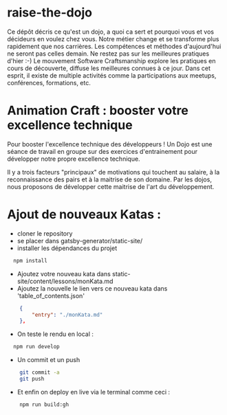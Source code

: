 # raise-the-dojo

Ce dépôt décris ce qu'est un dojo, a quoi ca sert et pourquoi vous et vos décideurs en voulez chez vous.
Notre métier change et se transforme plus rapidement que nos carrières. 
Les compétences et méthodes d'aujourd'hui ne seront pas celles demain.
Ne restez pas sur les meilleures pratiques d'hier :-)
Le mouvement Software Craftsmanship explore les pratiques en cours de découverte, diffuse les meilleures connues à ce jour.
Dans cet esprit, il existe de multiple activités comme la participations aux meetups, conférences, formations, etc.

# Animation Craft : booster votre excellence technique

Pour booster l'excellence technique des développeurs !
Un Dojo est une séance de travail en groupe sur des exercices d'entrainement pour développer notre propre excellence technique.

Il y a trois facteurs "principaux" de motivations qui touchent au salaire, à la reconnaissance des pairs et à la maitrise de son domaine.
Par les dojos, nous proposons de développer cette maitrise de l'art du développement.

# Ajout de nouveaux Katas :

- cloner le repository
- se placer dans gatsby-generator/static-site/
- installer les dépendances du projet 

```sh
  npm install
```

- Ajoutez votre nouveau kata dans static-site/content/lessons/monKata.md
- Ajoutez la nouvelle le lien vers ce nouveau kata dans 'table_of_contents.json'

```json
    {
        "entry": "./monKata.md"
    },
```

- On teste le rendu en local :

```sh
  npm run develop
```

- Un commit et un push

```sh
    git commit -a
    git push
```

- Et enfin on deploy en live via le terminal comme ceci :

```sh
    npm run build:gh
```
